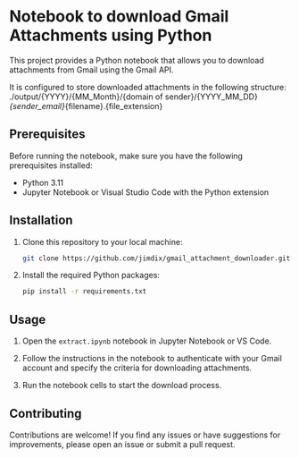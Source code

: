 # Notebook to download Gmail Attachments using Python

This project provides a Python notebook that allows you to download attachments from Gmail using the Gmail API.

It is configured to store downloaded attachments in the following structure:
./output/{YYYY}/{MM_Month}/{domain of sender}/{YYYY_MM_DD}_{sender_email}_{filename}.{file_extension}

## Prerequisites

Before running the notebook, make sure you have the following prerequisites installed:

- Python 3.11
- Jupyter Notebook or Visual Studio Code with the Python extension

## Installation

1. Clone this repository to your local machine:

    ```bash
    git clone https://github.com/jimdix/gmail_attachment_downloader.git
    ```

2. Install the required Python packages:

    ```bash
    pip install -r requirements.txt
    ```

## Usage

1. Open the `extract.ipynb` notebook in Jupyter Notebook or VS Code.

2. Follow the instructions in the notebook to authenticate with your Gmail account and specify the criteria for downloading attachments.

3. Run the notebook cells to start the download process.

## Contributing

Contributions are welcome! If you find any issues or have suggestions for improvements, please open an issue or submit a pull request.
